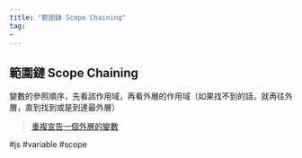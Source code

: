 ```yaml
---
title: "範圍鏈 Scope Chaining"
tag: 
- 
---
```


##  範圍鏈 Scope Chaining
變數的參照順序，先看該作用域，再看外層的作用域（如果找不到的話，就再往外層，直到找到或是到達最外層）
>[重複宣告一個外層的變數](重複宣告一個外層的變數.md)



#js #variable #scope